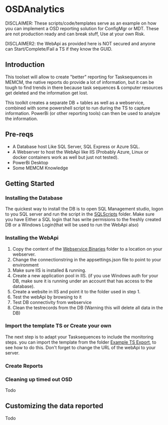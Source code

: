 # OSDAnalytics

DISCLAIMER: These scripts/code/templates serve as an example on how you can implement a OSD reporting solution for ConfigMgr or MDT. These are not production ready and can break stuff, Use at your own Risk.

DISCLAIMER2: the WebApi as provided here is NOT secured and anyone can Start/Complete/Fail a TS if they know the GUID.

## Introduction

This toolset will allow to create "better" reporting for Tasksequences in MEMCM, the native reports do provide a lot of information, but it can be tough to find trends in there because task sequences & computer resources get deleted and the information get lost.

This toolkit creates a separate DB + tables as well as a webservice, combined with some powershell script to run during the TS to capture information.
PowerBi (or other reporting tools) can then be used to analyze the information.

## Pre-reqs

  - A Database host Like SQL Server, SQL Express or Azure SQL.
  - A Webserver to host the WebApi like IIS (Probably Azure, Linux or docker containers work as well but just not tested).
  - PowerBi Desktop
  - Some MEMCM Knowledge

## Getting Started

### Installing the Database
The quickest way to install the DB is to open SQL Management studio, logon to you SQL server and run the script in the [SQLScripts](https://github.com/kurtdepre/OSDAnalytics/tree/main/SQLScripts) folder. 
Make sure you have Either a SQL login that has write permisions to the freshly created DB or a Windows Login(that will be used to run the WebApi also)

### Installing the WebApi
1. Copy the content of the [Webservice Binaries](https://github.com/kurtdepre/OSDAnalytics/tree/main/WebService%20Binaries) folder to a location on your webserver.
2. Change the connectionstring in the appsettings.json file to point to your environment
3. Make sure IIS is installed & running.
4. Create a new application pool in IIS. (if you use Windows auth for your DB, make sure it is running under an account that has access to the database).
5. Create a website in IIS and point it to the folder used in step 1.
6. Test the webApi by browsing to it 
7. Test DB connectivity from webservice
8. Clean the testrecords from the DB (Warning this will delete all data in the DB)


### Import the template TS or Create your own
The next step is to adapt your Tasksequences to include the monitoring steps.
you can import the template from the folder [Example TS Export](https://github.com/kurtdepre/OSDAnalytics/tree/main/Example%20TS%20Export), to see how to do this.
Don't forget to change the URL of the webApi to your server.

### Create Reports

### Cleaning up timed out OSD 
Todo
## Customizing the data reported
Todo


